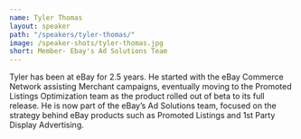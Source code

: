 ```yaml
---
name: Tyler Thomas
layout: speaker
path: "/speakers/tyler-thomas/"
image: /speaker-shots/tyler-thomas.jpg
short: Member- Ebay's Ad Solutions Team
---
```


Tyler has been at eBay for 2.5 years. He started with the eBay Commerce Network assisting Merchant campaigns, eventually moving to the Promoted Listings Optimization team as the product rolled out of beta to its full release. He is now part of the eBay’s Ad Solutions team, focused on the strategy behind eBay products such as Promoted Listings and 1st Party Display Advertising.

